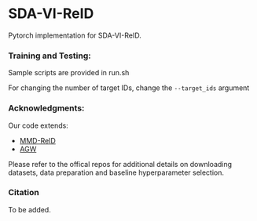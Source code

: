 # SDA-VI-ReID
Pytorch implementation for SDA-VI-ReID.

### Training and Testing:
Sample scripts are provided in run.sh 

For changing the number of target IDs, change the `--target_ids` argument

### Acknowledgments:
Our code extends:
* [MMD-ReID](https://github.com/vcl-iisc/MMD-ReID)
* [AGW](https://github.com/mangye16/Cross-Modal-Re-ID-baseline)

Please refer to the offical repos for additional details on downloading datasets, data preparation and baseline hyperparameter selection.

### Citation

To be added.

